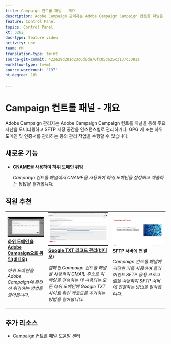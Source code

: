```yaml
---
title: Campaign 컨트롤 패널 - 개요
description: Adobe Campaign 관리자는 Adobe Campaign Campaign 컨트롤 패널을 통해 주요 자산을 모니터링하고 SFTP 저장 공간을 인스턴스별로 관리하거나, GPG 키 또는 하위 도메인 및 인증서를 관리하는 등의 관리 작업을 수행할 수 있습니다.
feature: Control Panel
topics: Control Panel
kt: 3262
doc-type: feature video
activity: use
team: PM
translation-type: tm+mt
source-git-commit: 422e29d281d23c6d0da70fc85d625c3137c3081a
workflow-type: tm+mt
source-wordcount: '197'
ht-degree: 18%

---
```


# Campaign 컨트롤 패널 - 개요

Adobe Campaign 관리자는 Adobe Campaign Campaign 컨트롤 패널을 통해 주요 자산을 모니터링하고 SFTP 저장 공간을 인스턴스별로 관리하거나, GPG 키 또는 하위 도메인 및 인증서를 관리하는 등의 관리 작업을 수행할 수 있습니다.

## 새로운 기능

* **[CNAME을 사용하여 하위 도메인 위임](/help/control-panel-tutorials/subdomains-and-certificates/delegating-subdomains-using-cname.md)**

   *Campaign 컨트롤 패널에서 CNAME을 사용하여 하위 도메인을 설정하고 제출하는 방법을 알아봅니다.*

## 직원 추천

<table>
<tr>
  <td>
    <a href="./subdomains-and-certificates/subdomain-delegation.md"> 
      <img alt="하위 도메인을 Adobe Campaign으로 위임(비디오)" src="./assets/31390.jpg"/>
    </a>
    <div>
      <a href="./subdomains-and-certificates/subdomain-delegation.md">
    <strong>하위 도메인을 Adobe Campaign으로 위임(비디오)</strong>
    </a>
    </div>
    <p>
    <em>하위 도메인을 Adobe Campaign에 완전히 위임하는 방법을 알아봅니다.</em>
    <p>
  </td>
   <td>
    <a href="./subdomains-and-certificates/google-txt-record-management.md">
      <img alt="Google TXT 레코드 관리(비디오)" src="./assets/32369.jpg" />
    </a>
    <div>
    <a href="./subdomains-and-certificates/google-txt-record-management.md">
    <strong>Google TXT 레코드 관리(비디오)</strong>
    </a>
    </div>
    <p>
    <em> 캠페인 Campaign 컨트롤 패널을 사용하여 GMAIL 주소로 이메일을 전송하는 데 사용되는 모든 하위 도메인에 Google TXT 사이트 확인 레코드를 추가하는 방법을 알아봅니다.</em>
    <p>
  </td>
  <td>
    <a href="./sftp-management/connect-to-sftp-server.md">
      <img alt="SFTP 서버에 연결" src="./assets/27263.jpg" />
    </a>
    <div>
      <a href="./sftp-management/connect-to-sftp-server.md">
    <strong>SFTP 서버에 연결</strong>
    </a>
    </div>
    <p>
    <em>Campaign 컨트롤 패널에 저장한 키를 사용하여 클라이언트 SFTP 응용 프로그램을 사용하여 SFTP 서버에 연결하는 방법을 알아봅니다. </em>
    <p>
  </td>
</tr>
</table>

## 추가 리소스

* [Campaign 컨트롤 패널 도움말 센터](https://docs.adobe.com/content/help/ko-KR/control-panel/using/control-panel-home.html)
